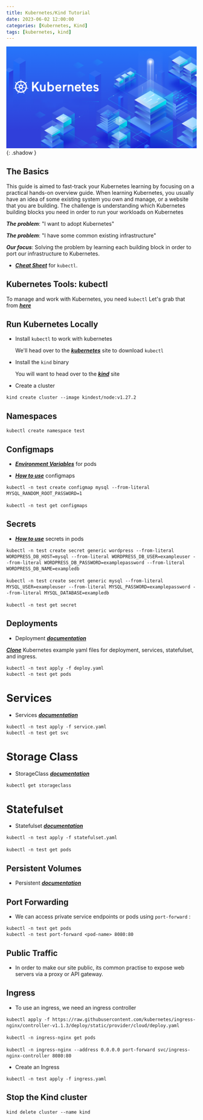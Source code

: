 ```yaml
---
title: Kubernetes/Kind Tutorial
date: 2023-06-02 12:00:00
categories: [Kubernetes, Kind]
tags: [kubernetes, kind]
---
```

<script defer data-domain="senad-d.github.io" src="https://plus.seki.ink/js/script.js"></script>
![](https://github.com/senad-d/senad-d.github.io/blob/main/_media/images/kubernetes-banner.png?raw=true){: .shadow }

## The Basics

This guide is aimed to fast-track your Kubernetes learning by focusing on a practical hands-on overview guide. When learning Kubernetes, you usually have an idea of some existing system you own and manage, or a website that you are building. The challenge is understanding which Kubernetes building blocks you need in order to run your workloads on Kubernetes

***The problem***: "I want to adopt Kubernetes"

***The problem***: "I have some common existing infrastructure"

***Our focus***: Solving the problem by learning each building block in order to port our infrastructure to Kubernetes. 

* [***Cheat Sheet***](https://senad-d.github.io/posts/kubernetes-cheatsheet/) for `kubectl`.

## Kubernetes Tools: kubectl

To manage and work with Kubernetes, you need `kubectl` Let's grab that from [***here***](https://kubernetes.io/docs/tasks/tools/)


## Run Kubernetes Locally

* Install `kubectl` to work with kubernetes 

    We'll head over to the [***kubernetes***](https://kubernetes.io/docs/tasks/tools/) site to download `kubectl` 

* Install the `kind` binary

    You will want to head over to the [***kind***](https://kind.sigs.k8s.io/) site

* Create a cluster 

```shell
kind create cluster --image kindest/node:v1.27.2
```

## Namespaces 

```shell
kubectl create namespace test
```

## Configmaps

* [***Environment Variables***](https://kubernetes.io/docs/tasks/inject-data-application/define-environment-variable-container/) for pods

* [***How to use***](https://kubernetes.io/docs/concepts/configuration/configmap/) configmaps


```shell
kubectl -n test create configmap mysql --from-literal MYSQL_RANDOM_ROOT_PASSWORD=1

kubectl -n test get configmaps
```

## Secrets

* [***How to use***](https://kubernetes.io/docs/concepts/configuration/secret/) secrets in pods

```shell
kubectl -n test create secret generic wordpress --from-literal WORDPRESS_DB_HOST=mysql --from-literal WORDPRESS_DB_USER=exampleuser --from-literal WORDPRESS_DB_PASSWORD=examplepassword --from-literal WORDPRESS_DB_NAME=exampledb

kubectl -n test create secret generic mysql --from-literal MYSQL_USER=exampleuser --from-literal MYSQL_PASSWORD=examplepassword --from-literal MYSQL_DATABASE=exampledb

kubectl -n test get secret
```


## Deployments

* Deployment [***documentation***](https://kubernetes.io/docs/concepts/workloads/controllers/deployment/)

[***Clone***](https://github.com/senad-d/KindDemo.git) Kubernetes example yaml files for deployment, services, statefulset, and ingress.

```shell
kubectl -n test apply -f deploy.yaml
kubectl -n test get pods
```

# Services

* Services [***documentation***](https://kubernetes.io/docs/concepts/services-networking/service/)

```shell
kubectl -n test apply -f service.yaml
kubectl -n test get svc
```

# Storage Class

* StorageClass [***documentation***](https://kubernetes.io/docs/concepts/storage/storage-classes/)

```shell
kubectl get storageclass
```

# Statefulset

* Statefulset [***documentation***](https://kubernetes.io/docs/concepts/workloads/controllers/statefulset/)

```shell
kubectl -n test apply -f statefulset.yaml

kubectl -n test get pods
```

## Persistent Volumes

* Persistent [***documentation***](https://kubernetes.io/docs/concepts/storage/persistent-volumes/)

## Port Forwarding

* We can access private service endpoints or pods using `port-forward` :

```shell
kubectl -n test get pods
kubectl -n test port-forward <pod-name> 8080:80
```

## Public Traffic

* In order to make our site public, its common practise to expose web servers via a proxy or API gateway.

## Ingress

* To use an ingress, we need an ingress controller

```shell
kubectl apply -f https://raw.githubusercontent.com/kubernetes/ingress-nginx/controller-v1.1.3/deploy/static/provider/cloud/deploy.yaml

kubectl -n ingress-nginx get pods

kubectl -n ingress-nginx --address 0.0.0.0 port-forward svc/ingress-nginx-controller 8080:80
```

* Create an Ingress

```shell
kubectl -n test apply -f ingress.yaml
```

## Stop the Kind cluster

```shell
kind delete cluster --name kind
```